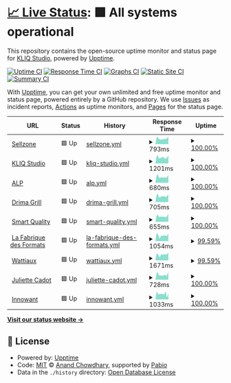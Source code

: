 # [📈 Live Status](https://kliq-studio.github.io/monitoring): <!--live status--> **🟩 All systems operational**

This repository contains the open-source uptime monitor and status page for [KLIQ Studio](https://kliq.studio), powered by [Upptime](https://github.com/upptime/upptime).

[![Uptime CI](https://github.com/kliq-studio/monitoring/workflows/Uptime%20CI/badge.svg)](https://github.com/kliq-studio/monitoring/actions?query=workflow%3A%22Uptime+CI%22)
[![Response Time CI](https://github.com/kliq-studio/monitoring/workflows/Response%20Time%20CI/badge.svg)](https://github.com/kliq-studio/monitoring/actions?query=workflow%3A%22Response+Time+CI%22)
[![Graphs CI](https://github.com/kliq-studio/monitoring/workflows/Graphs%20CI/badge.svg)](https://github.com/kliq-studio/monitoring/actions?query=workflow%3A%22Graphs+CI%22)
[![Static Site CI](https://github.com/kliq-studio/monitoring/workflows/Static%20Site%20CI/badge.svg)](https://github.com/kliq-studio/monitoring/actions?query=workflow%3A%22Static+Site+CI%22)
[![Summary CI](https://github.com/kliq-studio/monitoring/workflows/Summary%20CI/badge.svg)](https://github.com/kliq-studio/monitoring/actions?query=workflow%3A%22Summary+CI%22)

With [Upptime](https://upptime.js.org), you can get your own unlimited and free uptime monitor and status page, powered entirely by a GitHub repository. We use [Issues](https://github.com/kliq-studio/monitoring/issues) as incident reports, [Actions](https://github.com/kliq-studio/monitoring/actions) as uptime monitors, and [Pages](https://kliq-studio.github.io/monitoring) for the status page.

<!--start: status pages-->
<!-- This summary is generated by Upptime (https://github.com/upptime/upptime) -->
<!-- Do not edit this manually, your changes will be overwritten -->
<!-- prettier-ignore -->
| URL | Status | History | Response Time | Uptime |
| --- | ------ | ------- | ------------- | ------ |
| <img alt="" src="https://icons.duckduckgo.com/ip3/sellzone.fr.ico" height="13"> [Sellzone](https://sellzone.fr) | 🟩 Up | [sellzone.yml](https://github.com/kliq-studio/monitoring/commits/HEAD/history/sellzone.yml) | <details><summary><img alt="Response time graph" src="./graphs/sellzone/response-time-week.png" height="20"> 793ms</summary><br><a href="https://kliq-studio.github.io/monitoring/history/sellzone"><img alt="Response time 855" src="https://img.shields.io/endpoint?url=https%3A%2F%2Fraw.githubusercontent.com%2Fkliq-studio%2Fmonitoring%2FHEAD%2Fapi%2Fsellzone%2Fresponse-time.json"></a><br><a href="https://kliq-studio.github.io/monitoring/history/sellzone"><img alt="24-hour response time 1065" src="https://img.shields.io/endpoint?url=https%3A%2F%2Fraw.githubusercontent.com%2Fkliq-studio%2Fmonitoring%2FHEAD%2Fapi%2Fsellzone%2Fresponse-time-day.json"></a><br><a href="https://kliq-studio.github.io/monitoring/history/sellzone"><img alt="7-day response time 793" src="https://img.shields.io/endpoint?url=https%3A%2F%2Fraw.githubusercontent.com%2Fkliq-studio%2Fmonitoring%2FHEAD%2Fapi%2Fsellzone%2Fresponse-time-week.json"></a><br><a href="https://kliq-studio.github.io/monitoring/history/sellzone"><img alt="30-day response time 857" src="https://img.shields.io/endpoint?url=https%3A%2F%2Fraw.githubusercontent.com%2Fkliq-studio%2Fmonitoring%2FHEAD%2Fapi%2Fsellzone%2Fresponse-time-month.json"></a><br><a href="https://kliq-studio.github.io/monitoring/history/sellzone"><img alt="1-year response time 855" src="https://img.shields.io/endpoint?url=https%3A%2F%2Fraw.githubusercontent.com%2Fkliq-studio%2Fmonitoring%2FHEAD%2Fapi%2Fsellzone%2Fresponse-time-year.json"></a></details> | <details><summary><a href="https://kliq-studio.github.io/monitoring/history/sellzone">100.00%</a></summary><a href="https://kliq-studio.github.io/monitoring/history/sellzone"><img alt="All-time uptime 100.00%" src="https://img.shields.io/endpoint?url=https%3A%2F%2Fraw.githubusercontent.com%2Fkliq-studio%2Fmonitoring%2FHEAD%2Fapi%2Fsellzone%2Fuptime.json"></a><br><a href="https://kliq-studio.github.io/monitoring/history/sellzone"><img alt="24-hour uptime 100.00%" src="https://img.shields.io/endpoint?url=https%3A%2F%2Fraw.githubusercontent.com%2Fkliq-studio%2Fmonitoring%2FHEAD%2Fapi%2Fsellzone%2Fuptime-day.json"></a><br><a href="https://kliq-studio.github.io/monitoring/history/sellzone"><img alt="7-day uptime 100.00%" src="https://img.shields.io/endpoint?url=https%3A%2F%2Fraw.githubusercontent.com%2Fkliq-studio%2Fmonitoring%2FHEAD%2Fapi%2Fsellzone%2Fuptime-week.json"></a><br><a href="https://kliq-studio.github.io/monitoring/history/sellzone"><img alt="30-day uptime 100.00%" src="https://img.shields.io/endpoint?url=https%3A%2F%2Fraw.githubusercontent.com%2Fkliq-studio%2Fmonitoring%2FHEAD%2Fapi%2Fsellzone%2Fuptime-month.json"></a><br><a href="https://kliq-studio.github.io/monitoring/history/sellzone"><img alt="1-year uptime 100.00%" src="https://img.shields.io/endpoint?url=https%3A%2F%2Fraw.githubusercontent.com%2Fkliq-studio%2Fmonitoring%2FHEAD%2Fapi%2Fsellzone%2Fuptime-year.json"></a></details>
| <img alt="" src="https://icons.duckduckgo.com/ip3/kliq.studio.ico" height="13"> [KLIQ Studio](https://kliq.studio) | 🟩 Up | [kliq-studio.yml](https://github.com/kliq-studio/monitoring/commits/HEAD/history/kliq-studio.yml) | <details><summary><img alt="Response time graph" src="./graphs/kliq-studio/response-time-week.png" height="20"> 1201ms</summary><br><a href="https://kliq-studio.github.io/monitoring/history/kliq-studio"><img alt="Response time 1264" src="https://img.shields.io/endpoint?url=https%3A%2F%2Fraw.githubusercontent.com%2Fkliq-studio%2Fmonitoring%2FHEAD%2Fapi%2Fkliq-studio%2Fresponse-time.json"></a><br><a href="https://kliq-studio.github.io/monitoring/history/kliq-studio"><img alt="24-hour response time 1854" src="https://img.shields.io/endpoint?url=https%3A%2F%2Fraw.githubusercontent.com%2Fkliq-studio%2Fmonitoring%2FHEAD%2Fapi%2Fkliq-studio%2Fresponse-time-day.json"></a><br><a href="https://kliq-studio.github.io/monitoring/history/kliq-studio"><img alt="7-day response time 1201" src="https://img.shields.io/endpoint?url=https%3A%2F%2Fraw.githubusercontent.com%2Fkliq-studio%2Fmonitoring%2FHEAD%2Fapi%2Fkliq-studio%2Fresponse-time-week.json"></a><br><a href="https://kliq-studio.github.io/monitoring/history/kliq-studio"><img alt="30-day response time 1257" src="https://img.shields.io/endpoint?url=https%3A%2F%2Fraw.githubusercontent.com%2Fkliq-studio%2Fmonitoring%2FHEAD%2Fapi%2Fkliq-studio%2Fresponse-time-month.json"></a><br><a href="https://kliq-studio.github.io/monitoring/history/kliq-studio"><img alt="1-year response time 1264" src="https://img.shields.io/endpoint?url=https%3A%2F%2Fraw.githubusercontent.com%2Fkliq-studio%2Fmonitoring%2FHEAD%2Fapi%2Fkliq-studio%2Fresponse-time-year.json"></a></details> | <details><summary><a href="https://kliq-studio.github.io/monitoring/history/kliq-studio">100.00%</a></summary><a href="https://kliq-studio.github.io/monitoring/history/kliq-studio"><img alt="All-time uptime 100.00%" src="https://img.shields.io/endpoint?url=https%3A%2F%2Fraw.githubusercontent.com%2Fkliq-studio%2Fmonitoring%2FHEAD%2Fapi%2Fkliq-studio%2Fuptime.json"></a><br><a href="https://kliq-studio.github.io/monitoring/history/kliq-studio"><img alt="24-hour uptime 100.00%" src="https://img.shields.io/endpoint?url=https%3A%2F%2Fraw.githubusercontent.com%2Fkliq-studio%2Fmonitoring%2FHEAD%2Fapi%2Fkliq-studio%2Fuptime-day.json"></a><br><a href="https://kliq-studio.github.io/monitoring/history/kliq-studio"><img alt="7-day uptime 100.00%" src="https://img.shields.io/endpoint?url=https%3A%2F%2Fraw.githubusercontent.com%2Fkliq-studio%2Fmonitoring%2FHEAD%2Fapi%2Fkliq-studio%2Fuptime-week.json"></a><br><a href="https://kliq-studio.github.io/monitoring/history/kliq-studio"><img alt="30-day uptime 100.00%" src="https://img.shields.io/endpoint?url=https%3A%2F%2Fraw.githubusercontent.com%2Fkliq-studio%2Fmonitoring%2FHEAD%2Fapi%2Fkliq-studio%2Fuptime-month.json"></a><br><a href="https://kliq-studio.github.io/monitoring/history/kliq-studio"><img alt="1-year uptime 100.00%" src="https://img.shields.io/endpoint?url=https%3A%2F%2Fraw.githubusercontent.com%2Fkliq-studio%2Fmonitoring%2FHEAD%2Fapi%2Fkliq-studio%2Fuptime-year.json"></a></details>
| <img alt="" src="https://icons.duckduckgo.com/ip3/alp-sa.fr.ico" height="13"> [ALP](https://alp-sa.fr) | 🟩 Up | [alp.yml](https://github.com/kliq-studio/monitoring/commits/HEAD/history/alp.yml) | <details><summary><img alt="Response time graph" src="./graphs/alp/response-time-week.png" height="20"> 680ms</summary><br><a href="https://kliq-studio.github.io/monitoring/history/alp"><img alt="Response time 751" src="https://img.shields.io/endpoint?url=https%3A%2F%2Fraw.githubusercontent.com%2Fkliq-studio%2Fmonitoring%2FHEAD%2Fapi%2Falp%2Fresponse-time.json"></a><br><a href="https://kliq-studio.github.io/monitoring/history/alp"><img alt="24-hour response time 874" src="https://img.shields.io/endpoint?url=https%3A%2F%2Fraw.githubusercontent.com%2Fkliq-studio%2Fmonitoring%2FHEAD%2Fapi%2Falp%2Fresponse-time-day.json"></a><br><a href="https://kliq-studio.github.io/monitoring/history/alp"><img alt="7-day response time 680" src="https://img.shields.io/endpoint?url=https%3A%2F%2Fraw.githubusercontent.com%2Fkliq-studio%2Fmonitoring%2FHEAD%2Fapi%2Falp%2Fresponse-time-week.json"></a><br><a href="https://kliq-studio.github.io/monitoring/history/alp"><img alt="30-day response time 734" src="https://img.shields.io/endpoint?url=https%3A%2F%2Fraw.githubusercontent.com%2Fkliq-studio%2Fmonitoring%2FHEAD%2Fapi%2Falp%2Fresponse-time-month.json"></a><br><a href="https://kliq-studio.github.io/monitoring/history/alp"><img alt="1-year response time 751" src="https://img.shields.io/endpoint?url=https%3A%2F%2Fraw.githubusercontent.com%2Fkliq-studio%2Fmonitoring%2FHEAD%2Fapi%2Falp%2Fresponse-time-year.json"></a></details> | <details><summary><a href="https://kliq-studio.github.io/monitoring/history/alp">100.00%</a></summary><a href="https://kliq-studio.github.io/monitoring/history/alp"><img alt="All-time uptime 100.00%" src="https://img.shields.io/endpoint?url=https%3A%2F%2Fraw.githubusercontent.com%2Fkliq-studio%2Fmonitoring%2FHEAD%2Fapi%2Falp%2Fuptime.json"></a><br><a href="https://kliq-studio.github.io/monitoring/history/alp"><img alt="24-hour uptime 100.00%" src="https://img.shields.io/endpoint?url=https%3A%2F%2Fraw.githubusercontent.com%2Fkliq-studio%2Fmonitoring%2FHEAD%2Fapi%2Falp%2Fuptime-day.json"></a><br><a href="https://kliq-studio.github.io/monitoring/history/alp"><img alt="7-day uptime 100.00%" src="https://img.shields.io/endpoint?url=https%3A%2F%2Fraw.githubusercontent.com%2Fkliq-studio%2Fmonitoring%2FHEAD%2Fapi%2Falp%2Fuptime-week.json"></a><br><a href="https://kliq-studio.github.io/monitoring/history/alp"><img alt="30-day uptime 100.00%" src="https://img.shields.io/endpoint?url=https%3A%2F%2Fraw.githubusercontent.com%2Fkliq-studio%2Fmonitoring%2FHEAD%2Fapi%2Falp%2Fuptime-month.json"></a><br><a href="https://kliq-studio.github.io/monitoring/history/alp"><img alt="1-year uptime 100.00%" src="https://img.shields.io/endpoint?url=https%3A%2F%2Fraw.githubusercontent.com%2Fkliq-studio%2Fmonitoring%2FHEAD%2Fapi%2Falp%2Fuptime-year.json"></a></details>
| <img alt="" src="https://icons.duckduckgo.com/ip3/drimagrill.fr.ico" height="13"> [Drima Grill](https://drimagrill.fr) | 🟩 Up | [drima-grill.yml](https://github.com/kliq-studio/monitoring/commits/HEAD/history/drima-grill.yml) | <details><summary><img alt="Response time graph" src="./graphs/drima-grill/response-time-week.png" height="20"> 705ms</summary><br><a href="https://kliq-studio.github.io/monitoring/history/drima-grill"><img alt="Response time 750" src="https://img.shields.io/endpoint?url=https%3A%2F%2Fraw.githubusercontent.com%2Fkliq-studio%2Fmonitoring%2FHEAD%2Fapi%2Fdrima-grill%2Fresponse-time.json"></a><br><a href="https://kliq-studio.github.io/monitoring/history/drima-grill"><img alt="24-hour response time 946" src="https://img.shields.io/endpoint?url=https%3A%2F%2Fraw.githubusercontent.com%2Fkliq-studio%2Fmonitoring%2FHEAD%2Fapi%2Fdrima-grill%2Fresponse-time-day.json"></a><br><a href="https://kliq-studio.github.io/monitoring/history/drima-grill"><img alt="7-day response time 705" src="https://img.shields.io/endpoint?url=https%3A%2F%2Fraw.githubusercontent.com%2Fkliq-studio%2Fmonitoring%2FHEAD%2Fapi%2Fdrima-grill%2Fresponse-time-week.json"></a><br><a href="https://kliq-studio.github.io/monitoring/history/drima-grill"><img alt="30-day response time 753" src="https://img.shields.io/endpoint?url=https%3A%2F%2Fraw.githubusercontent.com%2Fkliq-studio%2Fmonitoring%2FHEAD%2Fapi%2Fdrima-grill%2Fresponse-time-month.json"></a><br><a href="https://kliq-studio.github.io/monitoring/history/drima-grill"><img alt="1-year response time 750" src="https://img.shields.io/endpoint?url=https%3A%2F%2Fraw.githubusercontent.com%2Fkliq-studio%2Fmonitoring%2FHEAD%2Fapi%2Fdrima-grill%2Fresponse-time-year.json"></a></details> | <details><summary><a href="https://kliq-studio.github.io/monitoring/history/drima-grill">100.00%</a></summary><a href="https://kliq-studio.github.io/monitoring/history/drima-grill"><img alt="All-time uptime 100.00%" src="https://img.shields.io/endpoint?url=https%3A%2F%2Fraw.githubusercontent.com%2Fkliq-studio%2Fmonitoring%2FHEAD%2Fapi%2Fdrima-grill%2Fuptime.json"></a><br><a href="https://kliq-studio.github.io/monitoring/history/drima-grill"><img alt="24-hour uptime 100.00%" src="https://img.shields.io/endpoint?url=https%3A%2F%2Fraw.githubusercontent.com%2Fkliq-studio%2Fmonitoring%2FHEAD%2Fapi%2Fdrima-grill%2Fuptime-day.json"></a><br><a href="https://kliq-studio.github.io/monitoring/history/drima-grill"><img alt="7-day uptime 100.00%" src="https://img.shields.io/endpoint?url=https%3A%2F%2Fraw.githubusercontent.com%2Fkliq-studio%2Fmonitoring%2FHEAD%2Fapi%2Fdrima-grill%2Fuptime-week.json"></a><br><a href="https://kliq-studio.github.io/monitoring/history/drima-grill"><img alt="30-day uptime 100.00%" src="https://img.shields.io/endpoint?url=https%3A%2F%2Fraw.githubusercontent.com%2Fkliq-studio%2Fmonitoring%2FHEAD%2Fapi%2Fdrima-grill%2Fuptime-month.json"></a><br><a href="https://kliq-studio.github.io/monitoring/history/drima-grill"><img alt="1-year uptime 100.00%" src="https://img.shields.io/endpoint?url=https%3A%2F%2Fraw.githubusercontent.com%2Fkliq-studio%2Fmonitoring%2FHEAD%2Fapi%2Fdrima-grill%2Fuptime-year.json"></a></details>
| <img alt="" src="https://icons.duckduckgo.com/ip3/smartquality.fr.ico" height="13"> [Smart Quality](https://smartquality.fr) | 🟩 Up | [smart-quality.yml](https://github.com/kliq-studio/monitoring/commits/HEAD/history/smart-quality.yml) | <details><summary><img alt="Response time graph" src="./graphs/smart-quality/response-time-week.png" height="20"> 655ms</summary><br><a href="https://kliq-studio.github.io/monitoring/history/smart-quality"><img alt="Response time 658" src="https://img.shields.io/endpoint?url=https%3A%2F%2Fraw.githubusercontent.com%2Fkliq-studio%2Fmonitoring%2FHEAD%2Fapi%2Fsmart-quality%2Fresponse-time.json"></a><br><a href="https://kliq-studio.github.io/monitoring/history/smart-quality"><img alt="24-hour response time 731" src="https://img.shields.io/endpoint?url=https%3A%2F%2Fraw.githubusercontent.com%2Fkliq-studio%2Fmonitoring%2FHEAD%2Fapi%2Fsmart-quality%2Fresponse-time-day.json"></a><br><a href="https://kliq-studio.github.io/monitoring/history/smart-quality"><img alt="7-day response time 655" src="https://img.shields.io/endpoint?url=https%3A%2F%2Fraw.githubusercontent.com%2Fkliq-studio%2Fmonitoring%2FHEAD%2Fapi%2Fsmart-quality%2Fresponse-time-week.json"></a><br><a href="https://kliq-studio.github.io/monitoring/history/smart-quality"><img alt="30-day response time 661" src="https://img.shields.io/endpoint?url=https%3A%2F%2Fraw.githubusercontent.com%2Fkliq-studio%2Fmonitoring%2FHEAD%2Fapi%2Fsmart-quality%2Fresponse-time-month.json"></a><br><a href="https://kliq-studio.github.io/monitoring/history/smart-quality"><img alt="1-year response time 658" src="https://img.shields.io/endpoint?url=https%3A%2F%2Fraw.githubusercontent.com%2Fkliq-studio%2Fmonitoring%2FHEAD%2Fapi%2Fsmart-quality%2Fresponse-time-year.json"></a></details> | <details><summary><a href="https://kliq-studio.github.io/monitoring/history/smart-quality">100.00%</a></summary><a href="https://kliq-studio.github.io/monitoring/history/smart-quality"><img alt="All-time uptime 100.00%" src="https://img.shields.io/endpoint?url=https%3A%2F%2Fraw.githubusercontent.com%2Fkliq-studio%2Fmonitoring%2FHEAD%2Fapi%2Fsmart-quality%2Fuptime.json"></a><br><a href="https://kliq-studio.github.io/monitoring/history/smart-quality"><img alt="24-hour uptime 100.00%" src="https://img.shields.io/endpoint?url=https%3A%2F%2Fraw.githubusercontent.com%2Fkliq-studio%2Fmonitoring%2FHEAD%2Fapi%2Fsmart-quality%2Fuptime-day.json"></a><br><a href="https://kliq-studio.github.io/monitoring/history/smart-quality"><img alt="7-day uptime 100.00%" src="https://img.shields.io/endpoint?url=https%3A%2F%2Fraw.githubusercontent.com%2Fkliq-studio%2Fmonitoring%2FHEAD%2Fapi%2Fsmart-quality%2Fuptime-week.json"></a><br><a href="https://kliq-studio.github.io/monitoring/history/smart-quality"><img alt="30-day uptime 100.00%" src="https://img.shields.io/endpoint?url=https%3A%2F%2Fraw.githubusercontent.com%2Fkliq-studio%2Fmonitoring%2FHEAD%2Fapi%2Fsmart-quality%2Fuptime-month.json"></a><br><a href="https://kliq-studio.github.io/monitoring/history/smart-quality"><img alt="1-year uptime 100.00%" src="https://img.shields.io/endpoint?url=https%3A%2F%2Fraw.githubusercontent.com%2Fkliq-studio%2Fmonitoring%2FHEAD%2Fapi%2Fsmart-quality%2Fuptime-year.json"></a></details>
| <img alt="" src="https://icons.duckduckgo.com/ip3/lafabriquedesformats.fr.ico" height="13"> [La Fabrique des Formats](https://lafabriquedesformats.fr) | 🟩 Up | [la-fabrique-des-formats.yml](https://github.com/kliq-studio/monitoring/commits/HEAD/history/la-fabrique-des-formats.yml) | <details><summary><img alt="Response time graph" src="./graphs/la-fabrique-des-formats/response-time-week.png" height="20"> 1054ms</summary><br><a href="https://kliq-studio.github.io/monitoring/history/la-fabrique-des-formats"><img alt="Response time 1135" src="https://img.shields.io/endpoint?url=https%3A%2F%2Fraw.githubusercontent.com%2Fkliq-studio%2Fmonitoring%2FHEAD%2Fapi%2Fla-fabrique-des-formats%2Fresponse-time.json"></a><br><a href="https://kliq-studio.github.io/monitoring/history/la-fabrique-des-formats"><img alt="24-hour response time 1638" src="https://img.shields.io/endpoint?url=https%3A%2F%2Fraw.githubusercontent.com%2Fkliq-studio%2Fmonitoring%2FHEAD%2Fapi%2Fla-fabrique-des-formats%2Fresponse-time-day.json"></a><br><a href="https://kliq-studio.github.io/monitoring/history/la-fabrique-des-formats"><img alt="7-day response time 1054" src="https://img.shields.io/endpoint?url=https%3A%2F%2Fraw.githubusercontent.com%2Fkliq-studio%2Fmonitoring%2FHEAD%2Fapi%2Fla-fabrique-des-formats%2Fresponse-time-week.json"></a><br><a href="https://kliq-studio.github.io/monitoring/history/la-fabrique-des-formats"><img alt="30-day response time 1131" src="https://img.shields.io/endpoint?url=https%3A%2F%2Fraw.githubusercontent.com%2Fkliq-studio%2Fmonitoring%2FHEAD%2Fapi%2Fla-fabrique-des-formats%2Fresponse-time-month.json"></a><br><a href="https://kliq-studio.github.io/monitoring/history/la-fabrique-des-formats"><img alt="1-year response time 1135" src="https://img.shields.io/endpoint?url=https%3A%2F%2Fraw.githubusercontent.com%2Fkliq-studio%2Fmonitoring%2FHEAD%2Fapi%2Fla-fabrique-des-formats%2Fresponse-time-year.json"></a></details> | <details><summary><a href="https://kliq-studio.github.io/monitoring/history/la-fabrique-des-formats">99.59%</a></summary><a href="https://kliq-studio.github.io/monitoring/history/la-fabrique-des-formats"><img alt="All-time uptime 99.93%" src="https://img.shields.io/endpoint?url=https%3A%2F%2Fraw.githubusercontent.com%2Fkliq-studio%2Fmonitoring%2FHEAD%2Fapi%2Fla-fabrique-des-formats%2Fuptime.json"></a><br><a href="https://kliq-studio.github.io/monitoring/history/la-fabrique-des-formats"><img alt="24-hour uptime 100.00%" src="https://img.shields.io/endpoint?url=https%3A%2F%2Fraw.githubusercontent.com%2Fkliq-studio%2Fmonitoring%2FHEAD%2Fapi%2Fla-fabrique-des-formats%2Fuptime-day.json"></a><br><a href="https://kliq-studio.github.io/monitoring/history/la-fabrique-des-formats"><img alt="7-day uptime 99.59%" src="https://img.shields.io/endpoint?url=https%3A%2F%2Fraw.githubusercontent.com%2Fkliq-studio%2Fmonitoring%2FHEAD%2Fapi%2Fla-fabrique-des-formats%2Fuptime-week.json"></a><br><a href="https://kliq-studio.github.io/monitoring/history/la-fabrique-des-formats"><img alt="30-day uptime 99.91%" src="https://img.shields.io/endpoint?url=https%3A%2F%2Fraw.githubusercontent.com%2Fkliq-studio%2Fmonitoring%2FHEAD%2Fapi%2Fla-fabrique-des-formats%2Fuptime-month.json"></a><br><a href="https://kliq-studio.github.io/monitoring/history/la-fabrique-des-formats"><img alt="1-year uptime 99.93%" src="https://img.shields.io/endpoint?url=https%3A%2F%2Fraw.githubusercontent.com%2Fkliq-studio%2Fmonitoring%2FHEAD%2Fapi%2Fla-fabrique-des-formats%2Fuptime-year.json"></a></details>
| <img alt="" src="https://icons.duckduckgo.com/ip3/wattiaux.be.ico" height="13"> [Wattiaux](https://wattiaux.be) | 🟩 Up | [wattiaux.yml](https://github.com/kliq-studio/monitoring/commits/HEAD/history/wattiaux.yml) | <details><summary><img alt="Response time graph" src="./graphs/wattiaux/response-time-week.png" height="20"> 1671ms</summary><br><a href="https://kliq-studio.github.io/monitoring/history/wattiaux"><img alt="Response time 1794" src="https://img.shields.io/endpoint?url=https%3A%2F%2Fraw.githubusercontent.com%2Fkliq-studio%2Fmonitoring%2FHEAD%2Fapi%2Fwattiaux%2Fresponse-time.json"></a><br><a href="https://kliq-studio.github.io/monitoring/history/wattiaux"><img alt="24-hour response time 1934" src="https://img.shields.io/endpoint?url=https%3A%2F%2Fraw.githubusercontent.com%2Fkliq-studio%2Fmonitoring%2FHEAD%2Fapi%2Fwattiaux%2Fresponse-time-day.json"></a><br><a href="https://kliq-studio.github.io/monitoring/history/wattiaux"><img alt="7-day response time 1671" src="https://img.shields.io/endpoint?url=https%3A%2F%2Fraw.githubusercontent.com%2Fkliq-studio%2Fmonitoring%2FHEAD%2Fapi%2Fwattiaux%2Fresponse-time-week.json"></a><br><a href="https://kliq-studio.github.io/monitoring/history/wattiaux"><img alt="30-day response time 1796" src="https://img.shields.io/endpoint?url=https%3A%2F%2Fraw.githubusercontent.com%2Fkliq-studio%2Fmonitoring%2FHEAD%2Fapi%2Fwattiaux%2Fresponse-time-month.json"></a><br><a href="https://kliq-studio.github.io/monitoring/history/wattiaux"><img alt="1-year response time 1794" src="https://img.shields.io/endpoint?url=https%3A%2F%2Fraw.githubusercontent.com%2Fkliq-studio%2Fmonitoring%2FHEAD%2Fapi%2Fwattiaux%2Fresponse-time-year.json"></a></details> | <details><summary><a href="https://kliq-studio.github.io/monitoring/history/wattiaux">99.59%</a></summary><a href="https://kliq-studio.github.io/monitoring/history/wattiaux"><img alt="All-time uptime 99.93%" src="https://img.shields.io/endpoint?url=https%3A%2F%2Fraw.githubusercontent.com%2Fkliq-studio%2Fmonitoring%2FHEAD%2Fapi%2Fwattiaux%2Fuptime.json"></a><br><a href="https://kliq-studio.github.io/monitoring/history/wattiaux"><img alt="24-hour uptime 100.00%" src="https://img.shields.io/endpoint?url=https%3A%2F%2Fraw.githubusercontent.com%2Fkliq-studio%2Fmonitoring%2FHEAD%2Fapi%2Fwattiaux%2Fuptime-day.json"></a><br><a href="https://kliq-studio.github.io/monitoring/history/wattiaux"><img alt="7-day uptime 99.59%" src="https://img.shields.io/endpoint?url=https%3A%2F%2Fraw.githubusercontent.com%2Fkliq-studio%2Fmonitoring%2FHEAD%2Fapi%2Fwattiaux%2Fuptime-week.json"></a><br><a href="https://kliq-studio.github.io/monitoring/history/wattiaux"><img alt="30-day uptime 99.91%" src="https://img.shields.io/endpoint?url=https%3A%2F%2Fraw.githubusercontent.com%2Fkliq-studio%2Fmonitoring%2FHEAD%2Fapi%2Fwattiaux%2Fuptime-month.json"></a><br><a href="https://kliq-studio.github.io/monitoring/history/wattiaux"><img alt="1-year uptime 99.93%" src="https://img.shields.io/endpoint?url=https%3A%2F%2Fraw.githubusercontent.com%2Fkliq-studio%2Fmonitoring%2FHEAD%2Fapi%2Fwattiaux%2Fuptime-year.json"></a></details>
| <img alt="" src="https://icons.duckduckgo.com/ip3/juliettecadot.com.ico" height="13"> [Juliette Cadot](https://juliettecadot.com) | 🟩 Up | [juliette-cadot.yml](https://github.com/kliq-studio/monitoring/commits/HEAD/history/juliette-cadot.yml) | <details><summary><img alt="Response time graph" src="./graphs/juliette-cadot/response-time-week.png" height="20"> 728ms</summary><br><a href="https://kliq-studio.github.io/monitoring/history/juliette-cadot"><img alt="Response time 891" src="https://img.shields.io/endpoint?url=https%3A%2F%2Fraw.githubusercontent.com%2Fkliq-studio%2Fmonitoring%2FHEAD%2Fapi%2Fjuliette-cadot%2Fresponse-time.json"></a><br><a href="https://kliq-studio.github.io/monitoring/history/juliette-cadot"><img alt="24-hour response time 1118" src="https://img.shields.io/endpoint?url=https%3A%2F%2Fraw.githubusercontent.com%2Fkliq-studio%2Fmonitoring%2FHEAD%2Fapi%2Fjuliette-cadot%2Fresponse-time-day.json"></a><br><a href="https://kliq-studio.github.io/monitoring/history/juliette-cadot"><img alt="7-day response time 728" src="https://img.shields.io/endpoint?url=https%3A%2F%2Fraw.githubusercontent.com%2Fkliq-studio%2Fmonitoring%2FHEAD%2Fapi%2Fjuliette-cadot%2Fresponse-time-week.json"></a><br><a href="https://kliq-studio.github.io/monitoring/history/juliette-cadot"><img alt="30-day response time 956" src="https://img.shields.io/endpoint?url=https%3A%2F%2Fraw.githubusercontent.com%2Fkliq-studio%2Fmonitoring%2FHEAD%2Fapi%2Fjuliette-cadot%2Fresponse-time-month.json"></a><br><a href="https://kliq-studio.github.io/monitoring/history/juliette-cadot"><img alt="1-year response time 891" src="https://img.shields.io/endpoint?url=https%3A%2F%2Fraw.githubusercontent.com%2Fkliq-studio%2Fmonitoring%2FHEAD%2Fapi%2Fjuliette-cadot%2Fresponse-time-year.json"></a></details> | <details><summary><a href="https://kliq-studio.github.io/monitoring/history/juliette-cadot">100.00%</a></summary><a href="https://kliq-studio.github.io/monitoring/history/juliette-cadot"><img alt="All-time uptime 100.00%" src="https://img.shields.io/endpoint?url=https%3A%2F%2Fraw.githubusercontent.com%2Fkliq-studio%2Fmonitoring%2FHEAD%2Fapi%2Fjuliette-cadot%2Fuptime.json"></a><br><a href="https://kliq-studio.github.io/monitoring/history/juliette-cadot"><img alt="24-hour uptime 100.00%" src="https://img.shields.io/endpoint?url=https%3A%2F%2Fraw.githubusercontent.com%2Fkliq-studio%2Fmonitoring%2FHEAD%2Fapi%2Fjuliette-cadot%2Fuptime-day.json"></a><br><a href="https://kliq-studio.github.io/monitoring/history/juliette-cadot"><img alt="7-day uptime 100.00%" src="https://img.shields.io/endpoint?url=https%3A%2F%2Fraw.githubusercontent.com%2Fkliq-studio%2Fmonitoring%2FHEAD%2Fapi%2Fjuliette-cadot%2Fuptime-week.json"></a><br><a href="https://kliq-studio.github.io/monitoring/history/juliette-cadot"><img alt="30-day uptime 100.00%" src="https://img.shields.io/endpoint?url=https%3A%2F%2Fraw.githubusercontent.com%2Fkliq-studio%2Fmonitoring%2FHEAD%2Fapi%2Fjuliette-cadot%2Fuptime-month.json"></a><br><a href="https://kliq-studio.github.io/monitoring/history/juliette-cadot"><img alt="1-year uptime 100.00%" src="https://img.shields.io/endpoint?url=https%3A%2F%2Fraw.githubusercontent.com%2Fkliq-studio%2Fmonitoring%2FHEAD%2Fapi%2Fjuliette-cadot%2Fuptime-year.json"></a></details>
| <img alt="" src="https://icons.duckduckgo.com/ip3/innowant.fr.ico" height="13"> [Innowant](https://innowant.fr) | 🟩 Up | [innowant.yml](https://github.com/kliq-studio/monitoring/commits/HEAD/history/innowant.yml) | <details><summary><img alt="Response time graph" src="./graphs/innowant/response-time-week.png" height="20"> 1033ms</summary><br><a href="https://kliq-studio.github.io/monitoring/history/innowant"><img alt="Response time 1114" src="https://img.shields.io/endpoint?url=https%3A%2F%2Fraw.githubusercontent.com%2Fkliq-studio%2Fmonitoring%2FHEAD%2Fapi%2Finnowant%2Fresponse-time.json"></a><br><a href="https://kliq-studio.github.io/monitoring/history/innowant"><img alt="24-hour response time 1452" src="https://img.shields.io/endpoint?url=https%3A%2F%2Fraw.githubusercontent.com%2Fkliq-studio%2Fmonitoring%2FHEAD%2Fapi%2Finnowant%2Fresponse-time-day.json"></a><br><a href="https://kliq-studio.github.io/monitoring/history/innowant"><img alt="7-day response time 1033" src="https://img.shields.io/endpoint?url=https%3A%2F%2Fraw.githubusercontent.com%2Fkliq-studio%2Fmonitoring%2FHEAD%2Fapi%2Finnowant%2Fresponse-time-week.json"></a><br><a href="https://kliq-studio.github.io/monitoring/history/innowant"><img alt="30-day response time 1119" src="https://img.shields.io/endpoint?url=https%3A%2F%2Fraw.githubusercontent.com%2Fkliq-studio%2Fmonitoring%2FHEAD%2Fapi%2Finnowant%2Fresponse-time-month.json"></a><br><a href="https://kliq-studio.github.io/monitoring/history/innowant"><img alt="1-year response time 1114" src="https://img.shields.io/endpoint?url=https%3A%2F%2Fraw.githubusercontent.com%2Fkliq-studio%2Fmonitoring%2FHEAD%2Fapi%2Finnowant%2Fresponse-time-year.json"></a></details> | <details><summary><a href="https://kliq-studio.github.io/monitoring/history/innowant">100.00%</a></summary><a href="https://kliq-studio.github.io/monitoring/history/innowant"><img alt="All-time uptime 99.89%" src="https://img.shields.io/endpoint?url=https%3A%2F%2Fraw.githubusercontent.com%2Fkliq-studio%2Fmonitoring%2FHEAD%2Fapi%2Finnowant%2Fuptime.json"></a><br><a href="https://kliq-studio.github.io/monitoring/history/innowant"><img alt="24-hour uptime 100.00%" src="https://img.shields.io/endpoint?url=https%3A%2F%2Fraw.githubusercontent.com%2Fkliq-studio%2Fmonitoring%2FHEAD%2Fapi%2Finnowant%2Fuptime-day.json"></a><br><a href="https://kliq-studio.github.io/monitoring/history/innowant"><img alt="7-day uptime 100.00%" src="https://img.shields.io/endpoint?url=https%3A%2F%2Fraw.githubusercontent.com%2Fkliq-studio%2Fmonitoring%2FHEAD%2Fapi%2Finnowant%2Fuptime-week.json"></a><br><a href="https://kliq-studio.github.io/monitoring/history/innowant"><img alt="30-day uptime 100.00%" src="https://img.shields.io/endpoint?url=https%3A%2F%2Fraw.githubusercontent.com%2Fkliq-studio%2Fmonitoring%2FHEAD%2Fapi%2Finnowant%2Fuptime-month.json"></a><br><a href="https://kliq-studio.github.io/monitoring/history/innowant"><img alt="1-year uptime 99.89%" src="https://img.shields.io/endpoint?url=https%3A%2F%2Fraw.githubusercontent.com%2Fkliq-studio%2Fmonitoring%2FHEAD%2Fapi%2Finnowant%2Fuptime-year.json"></a></details>

<!--end: status pages-->

[**Visit our status website →**](https://kliq-studio.github.io/monitoring)

## 📄 License

- Powered by: [Upptime](https://github.com/upptime/upptime)
- Code: [MIT](./LICENSE) © [Anand Chowdhary](https://anandchowdhary.com), supported by [Pabio](https://pabio.com)
- Data in the `./history` directory: [Open Database License](https://opendatacommons.org/licenses/odbl/1-0/)
